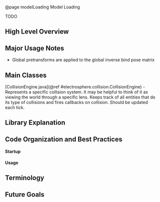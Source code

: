 @page modelLoading Model Loading

TODO


## High Level Overview





## Major Usage Notes
 - Global pretransforms are applied to the global inverse bind pose matrix












## Main Classes

[CollisionEngine.java](@ref #electrosphere.collision.CollisionEngine) - Represents a specific collision system. It may be helpful to think of it as viewing the world through a specific lens. Keeps track of all entities that do its type of collisions and fires callbacks on collision. Should be updated each tick.









## Library Explanation









## Code Organization and Best Practices

#### Startup


#### Usage











## Terminology













## Future Goals
